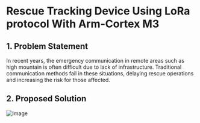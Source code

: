 # Rescue Tracking Device Using LoRa protocol With Arm-Cortex M3
## 1. Problem Statement
In recent years, the emergency communication in remote areas such as high mountain is often difficult due to lack of infrastructure. Traditional communication methods fail in these situations, delaying rescue operations and increasing the risk for those affected.
## 2. Proposed Solution
![Image](https://github.com/user-attachments/assets/a618e6f6-584b-42c2-801e-b04147943972)
